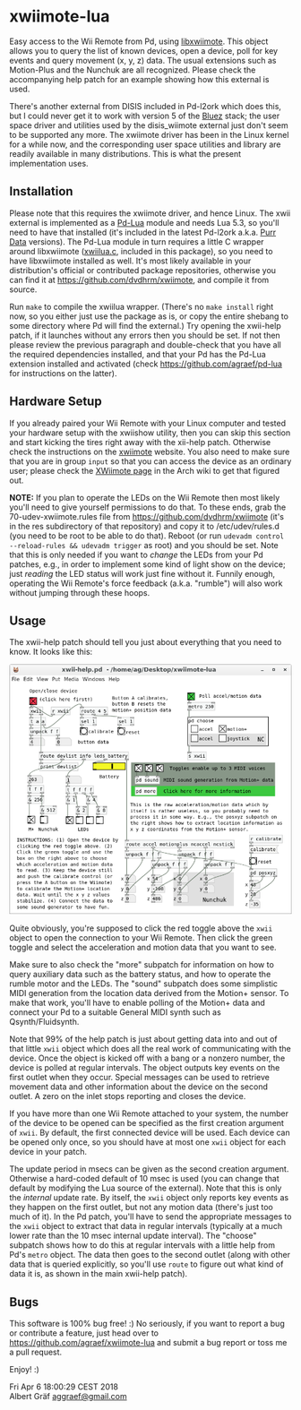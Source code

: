 
# xwiimote-lua

Easy access to the Wii Remote from Pd, using [libxwiimote](http://dvdhrm.github.io/xwiimote/). This object allows you to query the list of known devices, open a device, poll for key events and query movement (x, y, z) data. The usual extensions such as Motion-Plus and the Nunchuk are all recognized. Please check the accompanying help patch for an example showing how this external is used.

There's another external from DISIS included in Pd-l2ork which does this, but I could never get it to work with version 5 of the [Bluez](http://www.bluez.org/) stack; the user space driver and utilities used by the disis_wiimote external just don't seem to be supported any more. The xwiimote driver has been in the Linux kernel for a while now, and the corresponding user space utilities and library are readily available in many distributions. This is what the present implementation uses.

## Installation

Please note that this requires the xwiimote driver, and hence Linux. The xwii external is implemented as a [Pd-Lua](https://github.com/agraef/pd-lua) module and needs Lua 5.3, so you'll need to have that installed (it's included in the latest Pd-l2ork a.k.a. [Purr Data](https://agraef.github.io/purr-data/) versions). The Pd-Lua module in turn requires a little C wrapper around libxwiimote ([xwiilua.c](xwiilua.c), included in this package), so you need to have libxwiimote installed as well. It's most likely available in your distribution's official or contributed package repositories, otherwise you can find it at <https://github.com/dvdhrm/xwiimote>, and compile it from source.

Run `make` to compile the xwiilua wrapper. (There's no `make install` right now, so you either just use the package as is, or copy the entire shebang to some directory where Pd will find the external.) Try opening the xwii-help patch, if it launches without any errors then you should be set. If not then please review the previous paragraph and double-check that you have all the required dependencies installed, and that your Pd has the Pd-Lua extension installed and activated (check <https://github.com/agraef/pd-lua> for instructions on the latter).

## Hardware Setup

If you already paired your Wii Remote with your Linux computer and tested your hardware setup with the xwiishow utility, then you can skip this section and start kicking the tires right away with the xii-help patch. Otherwise check the instructions on the [xwiimote](http://dvdhrm.github.io/xwiimote/) website. You also need to make sure that you are in group `input` so that you can access the device as an ordinary user; please check the [XWiimote page](https://wiki.archlinux.org/index.php/XWiimote) in the Arch wiki to get that figured out.

**NOTE:** If you plan to operate the LEDs on the Wii Remote then most likely you'll need to give yourself permissions to do that. To these ends, grab the 70-udev-xwiimote.rules file from <https://github.com/dvdhrm/xwiimote> (it's in the res subdirectory of that repository) and copy it to /etc/udev/rules.d (you need to be root to be able to do that). Reboot (or run `udevadm control --reload-rules && udevadm trigger` as root) and you should be set. Note that this is only needed if you want to *change* the LEDs from your Pd patches, e.g., in order to implement some kind of light show on the device; just *reading* the LED status will work just fine without it. Funnily enough, operating the Wii Remote's force feedback (a.k.a. "rumble") will also work without jumping through these hoops.

## Usage

The xwii-help patch should tell you just about everything that you need to know. It looks like this:

![xwii-help patch](xwii.png)

Quite obviously, you're supposed to click the red toggle above the `xwii` object to open the connection to your Wii Remote. Then click the green toggle and select the acceleration and motion data that you want to see.

Make sure to also check the "more" subpatch for information on how to query auxiliary data such as the battery status, and how to operate the rumble motor and the LEDs. The "sound" subpatch does some simplistic MIDI generation from the location data derived from the Motion+ sensor. To make that work, you'll have to enable polling of the Motion+ data and connect your Pd to a suitable General MIDI synth such as Qsynth/Fluidsynth.

Note that 99% of the help patch is just about getting data into and out of that little `xwii` object which does all the real work of communicating with the device. Once the object is kicked off with a bang or a nonzero number, the device is polled at regular intervals. The object outputs key events on the first outlet when they occur. Special messages can be used to retrieve movement data and other information about the device on the second outlet. A zero on the inlet stops reporting and closes the device.

If you have more than one Wii Remote attached to your system, the number of the device to be opened can be specified as the first creation argument of `xwii`. By default, the first connected device will be used. Each device can be opened only once, so you should have at most one `xwii` object for each device in your patch.

The update period in msecs can be given as the second creation argument. Otherwise a hard-coded default of 10 msec is used (you can change that default by modifying the Lua source of the external). Note that this is only the *internal* update rate. By itself, the `xwii` object only reports key events as they happen on the first outlet, but not any motion data (there's just too much of it). In the Pd patch, you'll have to send the appropriate messages to the `xwii` object to extract that data in regular intervals (typically at a much lower rate than the 10 msec internal update interval). The "choose" subpatch shows how to do this at regular intervals with a little help from Pd's `metro` object. The data then goes to the second outlet (along with other data that is queried explicitly, so you'll use `route` to figure out what kind of data it is, as shown in the main xwii-help patch).

## Bugs

This software is 100% bug free! :) No seriously, if you want to report a bug or contribute a feature, just head over to <https://github.com/agraef/xwiimote-lua> and submit a bug report or toss me a pull request.

Enjoy! :)

Fri Apr 6 18:00:29 CEST 2018  
Albert Gräf <aggraef@gmail.com>
